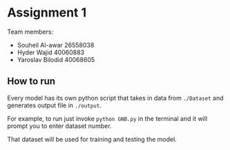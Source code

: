 # Assignment 1 
Team members: 
- Souheil Al-awar 26558038
- Hyder Wajid 40060883
- Yaroslav Bilodid 40068605

## How to run
Every model has its own python script that takes in data from `./Dataset` and generates output file in `./output`.  

For example, to run just invoke `python GNB.py` in the terminal and it will prompt you to enter dataset number.  

That dataset will be used for training and testing the model.  

